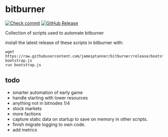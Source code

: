 # bitburner
[![Check commit](https://github.com/jamesptanner/bitburner/actions/workflows/checkstyle.yml/badge.svg)](https://github.com/jamesptanner/bitburner/actions/workflows/checkstyle.yml)
[![GitHub Release](https://img.shields.io/github/release/jamesptanner/bitburner.svg?style=flat)]() 

Collection of scripts used to automate bitburner

install the latest release of these scripts in bitburner with:
```
wget https://raw.githubusercontent.com/jamesptanner/bitburner/release/bootstrap.js bootstrap.js
run bootstrap.js
```

## todo
* smarter automation of early game
* handle starting with lower resources
* anything not in bitnodes 1/4
* stock markets
* more factions
* capture static data on startup to save on memory in other scripts.
* finish migrate logging to own code.
* add metrics
